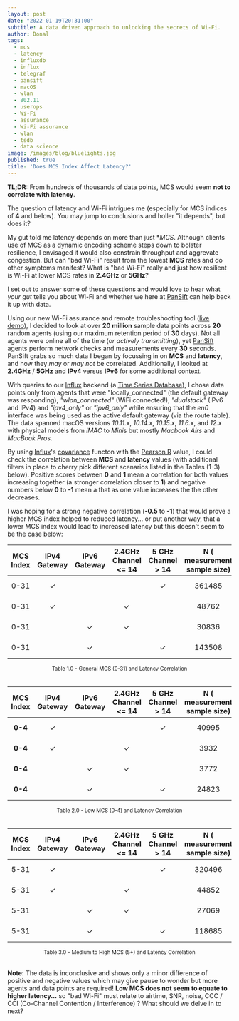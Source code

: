 ```yaml
---
layout: post
date: "2022-01-19T20:31:00"
subtitle: A data driven approach to unlocking the secrets of Wi-Fi.
author: Donal
tags:
  - mcs
  - latency
  - influxdb
  - influx
  - telegraf
  - pansift
  - macOS
  - wlan
  - 802.11
  - userops
  - Wi-Fi
  - assurance
  - Wi-Fi assurance
  - wlan
  - tsdb
  - data science
image: /images/blog/bluelights.jpg
published: true
title: 'Does MCS Index Affect Latency?'
---
```


**TL;DR:** From hundreds of thousands of data points, MCS would seem **not to correlate with latency**.

The question of latency and Wi-Fi intrigues me (especially for MCS indices of **4** and below). You may jump to conclusions and holler "it depends", but does it? 

My gut told me latency depends on more than just **MCS*. Although clients use of MCS as a dynamic encoding scheme steps down to bolster resilience, I envisaged it would also constrain throughput and aggrevate congestion. But can "bad Wi-Fi" result from the lowest **MCS** rates and do other symptoms manifest? What is "bad Wi-Fi" really and just how resilient is Wi-Fi at lower MCS rates in **2.4GHz** or **5GHz**? 

I set out to answer some of these questions and would love to hear what *your gut* tells you about Wi-Fi and whether we here at [PanSift](https://pansift.com) can help back it up with data.

Using our new Wi-Fi assurance and remote troubleshooting tool ([live demo](https://app.pansift.com/demo)), I decided to look at over **20 million** sample data points across **20** random agents (using our maximum retention period of **30** days). Not all agents were online all of the time (*or actively transmitting*), yet [PanSift](https://pansift.com) agents perform network checks and measurements every **30** seconds. PanSift grabs so much data I began by focussing in on **MCS** and **latency**, and how they *may* or *may not* be correlated. Additionally, I looked at **2.4GHz** / **5GHz** and **IPv4** versus **IPv6** for some additional context. 

With queries to our <a target="_blank" href="https://www.influxdata.com/">Influx</a> backend (a <a target="_blank" href="https://en.wikipedia.org/wiki/Time_series_database">Time Series Database</a>), I chose data points only from agents that were "locally_connected" (the default gateway was responding), *"wlan_connected"* (WiFi connected!), *"dualstack"* (IPv6 and IPv4) and *"ipv4_only"* or *"ipv6_only"* while ensuring that the *en0* interface was being used as the active default gateway (via the route table). The data spanned macOS versions *10.11.x*, *10.14.x*, *10.15.x*, *11.6.x*, and *12.x* with physical models from *iMAC* to *Mini*s but mostly *Macbook Airs* and *MacBook Pros*.

By using <a target="_blank" href="https://www.influxdata.com/">Influx</a>'s <a target="_blank" href="https://docs.influxdata.com/flux/v0.x/stdlib/universe/covariance/">covariance</a> functon with the <a target="_blank" href="https://en.wikipedia.org/wiki/Pearson_correlation_coefficient">Pearson R</a> value, I could check the correlation between **MCS** and **latency** values (with additional filters in place to cherry pick different scenarios listed in the Tables (1-3) below). Positive scores between **0** and **1** mean a correlation for both values increasing together (a stronger correlation closer to **1**) and negative numbers below **0** to **-1** mean a that as one value increases the the other decreases.

I was hoping for a strong negative correlation (**-0.5** to **-1**) that would prove a higher MCS index helped to reduced latency... or put another way, that a lower MCS index would lead to increased latency but this doesn't seem to be the case below:

<div class="table1-start"></div>
  
  
| MCS Index | IPv4 Gateway | IPv6 Gateway | 2.4GHz Channel <= 14 | 5 GHz Channel > 14 | N ( measurement sample size) | Correlation : Pearson R | Summary  / Note       |
| :----:    |    :----:   |         :---: |      :---:           |   :---:            |   :---:                      |    :---:                                      | :---:          |
| 0-31      | ✓           |               |                      | ✓                  |  361485                      |  -0.014                          | No correlation |
| 0-31      | ✓           |               | ✓                    |                    |   48762                      |   0.000                        | No correlation |
| 0-31      |             |   ✓           | ✓                    |                    |   30836                      |  -0.014                          | Almost no correlation |
| 0-31      |             |   ✓           |                      | ✓                  |  143508                      |  -0.006                         | No correlation |  
<center><small>Table 1.0 - General MCS (0-31) and Latency Correlation</small></center>
 <br> 
  
<div class="table1-end"></div>

<div class="table2-start"></div>
  
  
| MCS Index | IPv4 Gateway | IPv6 Gateway | 2.4GHz Channel <= 14 | 5 GHz Channel > 14 | N ( measurement sample size) | Correlation : Pearson R | Summary        |
| :----:    |    :----:   |         :---: |      :---:           |   :---:            |   :---:                      |    :---:                                      | :---:          |
| **0-4**      | ✓           |               |                      | ✓                  |   40995                      |  -0.057                          | Almost no correlation |
| **0-4**      | ✓           |               | ✓                    |                    |    3932                      |  -0.015                          | Almost no correlation |
| **0-4**      |             |   ✓           | ✓                    |                    |    3772                      |  -0.015                           | Almost no correlation |
| **0-4**      |             |   ✓           |                      |  ✓                 |   24823                      |  -0.014                          | Almost no correlation |  
<center><small>Table 2.0 - Low MCS (0-4) and Latency Correlation</small></center>
 <br> 
  
<div class="table2-end"></div>

<div class="table3-start"></div>
  
  
| MCS Index | IPv4 Gateway | IPv6 Gateway | 2.4GHz Channel <= 14 | 5 GHz Channel > 14 | N ( measurement sample size) | Correlation : Pearson R | Summary        |
| :----:    |    :----:   |         :---: |      :---:           |   :---:            |   :---:                      |    :---:                                      | :---:          |
| 5-31      | ✓           |               |                      |  ✓                 |  320496                      |  0.007                          | No correlation |
| 5-31      | ✓           |               | ✓                    |                    |   44852                      |  0.004                          | No correlation |
| 5-31      |             |   ✓           | ✓                    |                    |   27069                      |  -0.001                         | No correlation |
| 5-31      |             |   ✓           |                      |  ✓                 |  118685                      |  -0.003                        | No correlation |  
<center><small>Table 3.0 - Medium to High MCS (5+) and Latency Correlation</small></center>
<br> 
  
  
<div class="table2-end"></div>

<script type="text/javascript">
(function() {
    $('div.table1-start').nextUntil('div.table1-end', 'table').addClass('table table-dark table-hover table-responsive');
    $('div.table2-start').nextUntil('div.table2-end', 'table').addClass('table table-dark table-hover table-responsive');
    $('div.table3-start').nextUntil('div.table3-end', 'table').addClass('table table-dark table-hover table-responsive');
})();
</script>

**Note:** The data is inconclusive and shows only a minor difference of positive and negative values which may give pause to wonder but more agents and data points are required!  **Low MCS does not seem to equate to higher latency...** so "bad Wi-Fi" must relate to airtime, SNR, noise, CCC / CCI (Co-Channel Contention / Interference) ? What should we delve in to next?
